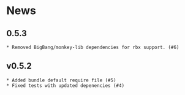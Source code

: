 # News

## 0.5.3

    * Removed BigBang/monkey-lib dependencies for rbx support. (#6)

## v0.5.2

    * Added bundle default require file (#5)
    * Fixed tests with updated depenencies (#4)